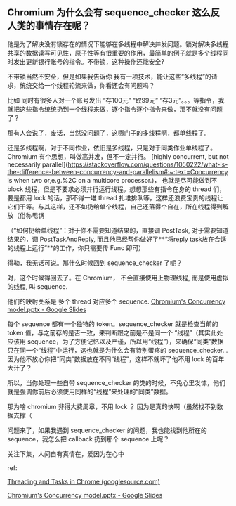## Chromium 为什么会有 sequence_checker 这么反人类的事情存在呢？

他是为了解决没有锁存在的情况下能够在多线程中解决并发问题。锁对解决多线程共享的数据读写可见性，原子性等有很重要的作用，最简单的例子就是多个线程同时发出更新银行账号的指令。不带锁，这种操作还能安全?

不带锁当然不安全，但是如果我告诉你 我有一项技术，能让这些“多线程”的请求，统统交给一个线程轮流来做，你看还会有问题吗？

比如 同时有很多人对一个账号发出 “存100元” “取99元” “存3元”。。。等指令，我就把这些指令统统扔到一个线程来做，逐个指令逐个指令来做，那不就没有问题了？

那有人会说了，废话，当然没问题了，这哪门子的多线程啊，都单线程了。

还是多线程啊，对于不同作业，依旧是多线程，只是对于同类作业单线程了。Chromium 有个思想，叫做高并发，但不一定并行。 [highly concurrent, but not necessarily parallel](https://stackoverflow.com/questions/1050222/what-is-the-difference-between-concurrency-and-parallelism#:~:text=Concurrency is when two or,e.g.%2C on a multicore processor.)， 也就是尽可能做到不 block 线程，但是不要求必须并行运行线程。想想那些有指令在身的 thread 们，要是都用 lock 的话，那不得一堆 thread 扎堆排队等，这样还浪费宝贵的线程让它们干等。与其这样，还不如扔给单个线程，自己还落得个自在，所在线程得到解放（俗称甩锅

（“如何扔给单线程”：对于你不需要知道结果的，直接调 PostTask, 对于需要知道结果的，调 PostTaskAndReply, 而且他已经帮你做好了**“将reply task放在合适的线程上运行”**的工作，你只需要传 Func 即可）

得勒，我无话可说。那什么时候回到 sequence_checker 了呢？

对，这个时候得回去了。在 Chromium， 不会直接使用上物理线程, 而是使用虚拟的线程, 叫 sequence.

他们的映射关系是 多个 thread 对应多个 sequence. [Chromium's Concurrency model.pptx - Google Slides](https://docs.google.com/presentation/d/1ujV8LjIUyPBmULzdT2aT9Izte8PDwbJi/edit#slide=id.p11)

每个 sequence 都有一个独特的 token。sequence_checker 就是检查当前的 token 值，与之前存的是否一致，来判断跟之前是不是同一个 “线程”（其实此处应该用 sequence，为了方便记忆以及严谨，所以用“线程”），来确保“同类”数据只在同一个“线程”中运行，这也就是为什么会有特别蛋疼的 sequence_checker... 因为他不放心你把“同类”数据放在不同“线程”，这样不就坏了他不用 lock 的百年大计了？

所以，当你处理一些自带 sequence_checker 的类的时候，不免心里发怵，他们就是强调你前后必须使用同样的“线程”来处理的“同类”数据。

那为啥 chromium 非得大费周章，不用 lock ？ 因为是真的快啊（虽然找不到数据支撑（

问题来了，如果我遇到 sequence_checker 的问题，我也能找到他所在的 sequence，我怎么把 callback 扔到那个 sequence 上呢？

关注下集，人间自有真情在，爱因为在心中



ref: 

[Threading and Tasks in Chrome (googlesource.com)](https://chromium.googlesource.com/chromium/src/+/HEAD/docs/threading_and_tasks.md)

[Chromium's Concurrency model.pptx - Google Slides](https://docs.google.com/presentation/d/1ujV8LjIUyPBmULzdT2aT9Izte8PDwbJi/edit#slide=id.p5)